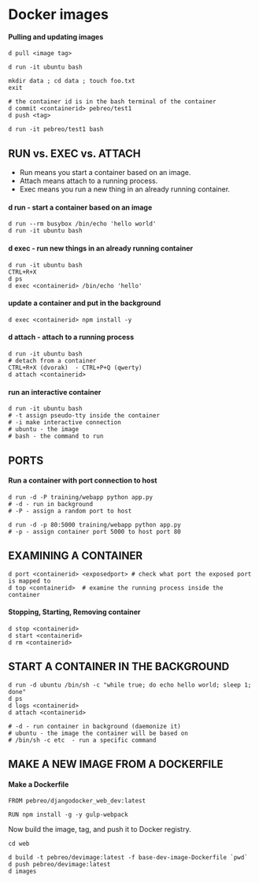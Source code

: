 # Docker images


#### Pulling and updating images
```
d pull <image tag>

d run -it ubuntu bash

mkdir data ; cd data ; touch foo.txt 
exit

# the container id is in the bash terminal of the container
d commit <containerid> pebreo/test1
d push <tag>

d run -it pebreo/test1 bash
```


RUN vs. EXEC vs. ATTACH 
----------------------
* Run means you start a container based on an image.
* Attach means attach to a running process.
* Exec means you run a new thing in an already running container.

#### d run - start a container based on an image
```
d run --rm busybox /bin/echo 'hello world'
d run -it ubuntu bash
```
#### d exec  - run new things in an already running container
```
d run -it ubuntu bash
CTRL+R+X
d ps
d exec <containerid> /bin/echo 'hello'
```
#### update a container and put in the background
```
d exec <containerid> npm install -y 
```

#### d attach - attach to a running process
```
d run -it ubuntu bash
# detach from a container
CTRL+R+X (dvorak)  - CTRL+P+Q (qwerty)
d attach <containerid>
```


#### run an interactive container
```
d run -it ubuntu bash
# -t assign pseudo-tty inside the container
# -i make interactive connection 
# ubuntu - the image
# bash - the command to run
```

PORTS
------
#### Run a container with port connection to host
```
d run -d -P training/webapp python app.py
# -d - run in background
# -P - assign a random port to host

d run -d -p 80:5000 training/webapp python app.py
# -p - assign container port 5000 to host port 80
```

EXAMINING A CONTAINER
----------------------
```
d port <containerid> <exposedport> # check what port the exposed port is mapped to
d top <containerid>  # examine the running process inside the container
```
#### Stopping, Starting, Removing container
```
d stop <containerid>
d start <containerid>
d rm <containerid>
```

START A CONTAINER IN THE BACKGROUND
------------------------------------
```
d run -d ubuntu /bin/sh -c "while true; do echo hello world; sleep 1; done"
d ps
d logs <containerid>
d attach <containerid>

# -d - run container in background (daemonize it)
# ubuntu - the image the container will be based on
# /bin/sh -c etc  - run a specific command
```




MAKE A NEW IMAGE FROM A DOCKERFILE
-----------------------------------
#### Make a Dockerfile
```
FROM pebreo/djangodocker_web_dev:latest

RUN npm install -g -y gulp-webpack
```
Now build the image, tag, and push it to Docker registry.
```
cd web

d build -t pebreo/devimage:latest -f base-dev-image-Dockerfile `pwd`
d push pebreo/devimage:latest
d images
```



